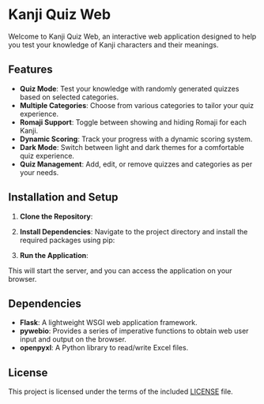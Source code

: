 # Kanji Quiz Web

Welcome to Kanji Quiz Web, an interactive web application designed to help you test your knowledge of Kanji characters and their meanings.

## Features

- **Quiz Mode**: Test your knowledge with randomly generated quizzes based on selected categories.
- **Multiple Categories**: Choose from various categories to tailor your quiz experience.
- **Romaji Support**: Toggle between showing and hiding Romaji for each Kanji.
- **Dynamic Scoring**: Track your progress with a dynamic scoring system.
- **Dark Mode**: Switch between light and dark themes for a comfortable quiz experience.
- **Quiz Management**: Add, edit, or remove quizzes and categories as per your needs.

## Installation and Setup

1. **Clone the Repository**:

2. **Install Dependencies**:
Navigate to the project directory and install the required packages using pip:

3. **Run the Application**:


This will start the server, and you can access the application on your browser.

## Dependencies

- **Flask**: A lightweight WSGI web application framework.
- **pywebio**: Provides a series of imperative functions to obtain web user input and output on the browser.
- **openpyxl**: A Python library to read/write Excel files.

## License

This project is licensed under the terms of the included [LICENSE](https://github.com/sp4t0n/Kanji-quiz-web/blob/main/LICENSE) file.

 
